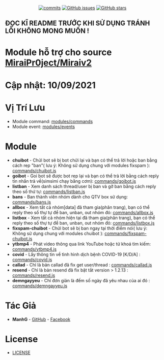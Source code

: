 <h1 align="center">
	<img src="https://github.com/manhkhac/mirai-1.2.8/raw/data/img/mm.png" alt="">
</h1>

<p align="center">
	<a href="https://github.com/manhkhac/modules-v2/commits" target="_blank"><img alt="commits" src="https://img.shields.io/github/commit-activity/m/manhkhac/modules-v2.svg?label=commit&style=flat-square"></a>
	<a href="https://github.com/manhkhac/modules-v2/issues" target="_blank"><img alt="GitHub issues" src="https://img.shields.io/github/issues/manhkhac/modules-v2"></a>
	<a href="https://github.com/manhkhac/modules-v2/stargazers" target="_blank"><img alt="GitHub stars" src="https://img.shields.io/github/stars/manhkhac/modules-v2"></a>
</p>

## ĐỌC KĨ README TRƯỚC KHI SỬ DỤNG TRÁNH LỖI KHÔNG MONG MUỐN !

# Module hỗ trợ cho source [MiraiPr0ject/Miraiv2](https://github.com/miraiPr0ject/miraiv2)

# Cập nhật: 10/09/2021

# Vị Trí Lưu
- Module command: [modules/commands](https://github.com/miraiPr0ject/miraiv2/tree/main/modules/commands)
- Module event: [modules/events](https://github.com/miraiPr0ject/miraiv2/tree/main/modules/events)

# Module
- **chuibot** - Chửi bot sẽ bị bot chửi lại và bạn có thể trả lời hoặc ban bằng cách rep "ban"( lưu ý: Không sử dụng chung với modules fixspam ): [commands/chuibot.js](modules/commands/chuibot.js)
- **goibot** - Goi bot sẽ được bot rep lại và bạn có thể trả lời bằng cách reply tin nhắn trả về(simsimi chạy bằng cơm): [commands/goibot.js](modules/commands/goibot.js)
- **listban** - Xem danh sách thread/user bị ban và gỡ ban bằng cách reply theo số thứ tự: [commands/listban.js](modules/commands/listban.js)
- **bans** - Ban thành viên nhóm dành cho QTV box sử dụng: [commands/bans.js](modules/commands/bans.js)
- **allbox** - Xem tất cả nhóm[data] đã tham gia(phân trang), bạn có thể reply theo số thự tự để ban, unban, out nhóm đó: [commands/allbox.js](modules/commands/allbox.js)
- **listbox** - Xem tất cả nhóm hiện tại đã tham gia(phân trang), bạn có thể reply theo số thự tự để ban, unban, out nhóm đó: [commands/listbox.js](modules/commands/listbox.js)
- **fixspam-chuibot** - Chửi bot sẽ bị ban ngay tại thời điểm nói( lưu ý: Không sử dụng chung với modules chuibot ): [commands/fixspam-chuibot.js](modules/commands/fixspam-chuibot.js)
- **ytbmp4** - Phát video thông qua link YouTube hoặc từ khoá tìm kiếm: [commands/ytbmp4.js](modules/commands/ytbmp4.js)
- **covid** - Lấy thông tin về tình hình dịch bệnh COVID-19 [K/D/A] : [commands/covid.js](modules/commands/covid.js)
- **callad** - Chỉ là bản callad đã fix get user/thread : [commands/callad.js](modules/commands/callad.js)
- **resend** - Chỉ là bản resend đã fix bật tắt version > 1.2.13 : [commands/resend.js](modules/commands/resend.js)
- **demngayyeu** - Chỉ đơn giản là đếm số ngày đã yêu nhau của ai đó : [commands/demngayyeu.js](modules/commands/demngayyeu.js)

# Tác Giả
- **ManhG** - [GitHub](https://github.com/manhkhac) - [Facebook](https://www.facebook.com/manhict)

# License

- [LICENSE](LICENSE)
